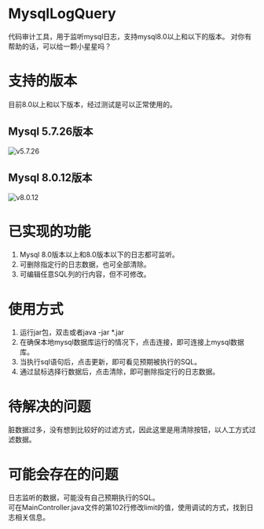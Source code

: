 # MysqlLogQuery
代码审计工具，用于监听mysql日志，支持mysql8.0以上和以下的版本。
对你有帮助的话，可以给一颗小星星吗？

# 支持的版本
目前8.0以上和以下版本，经过测试是可以正常使用的。

## Mysql 5.7.26版本
![v5.7.26](https://github.com/jdr2021/MysqlLogQuery/blob/master/864fb0821530a729bad18f5177407e4.png)

## Mysql 8.0.12版本
![v8.0.12](https://github.com/jdr2021/MysqlLogQuery/blob/master/c9e681e8023bd4e275d9bdd0a62e619.png)

# 已实现的功能

1. Mysql 8.0版本以上和8.0版本以下的日志都可监听。
2. 可删除指定行的日志数据，也可全部清除。
3. 可编辑任意SQL列的行内容，但不可修改。


# 使用方式

1. 运行jar包，双击或者java -jar *.jar
2. 在确保本地mysql数据库运行的情况下，点击连接，即可连接上mysql数据库。
3. 当执行sql语句后，点击更新，即可看见预期被执行的SQL。
4. 通过鼠标选择行数据后，点击清除，即可删除指定行的日志数据。

# 待解决的问题

脏数据过多，没有想到比较好的过滤方式，因此这里是用清除按钮，以人工方式过滤数据。

# 可能会存在的问题

日志监听的数据，可能没有自己预期执行的SQL。  
可在MainController.java文件的第102行修改limit的值，使用调试的方式，找到日志相关信息。
